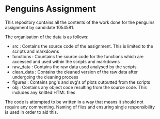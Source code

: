 # Penguins Assignment

This repository contains all the contents of the work done for the penguins assignment by candidate 1054581. 

The organisation of the data is as follows:

 - src : Contains the source code of the assignment. This is limited to the scripts and markdowns
 - functions : Countains the source code for the functions which are accessed and used within the scripts and markdowns
 - raw_data : Contains the raw data used analysed by the scripts
 - clean_data : Contains the cleaned version of the raw data after undergoing the cleaning process
 - figures : Contains png's and svg's of plots outputted from the scripts
 - obj : Contains any object code resulting from the source code. This includes any knitted HTML files
 
The code is attempted to be written in a way that means it should not require any commenting. Naming of files and ensuring single responsibility is used in order to aid this.
